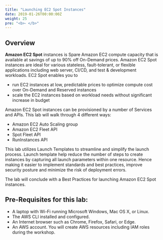```yaml
---
title: "Launching EC2 Spot Instances"
date: 2019-01-26T00:00:00Z
weight: 25
pre: "<b>⁃ </b>"
---
```



## Overview

**Amazon EC2 Spot** instances is Spare Amazon EC2 compute capacity that is available at savings of up to 90% off On-Demand prices. Amazon EC2 Spot instances are ideal for various stateless, fault-tolerant, or flexible applications including web server, CI/CD, and test & development workloads. EC2 Spot enables you to

* run EC2 instances at low, predictable prices to optimize compute cost over On-Demand and Reserved instances
* scale the EC2 instances based on workload needs without significant increase in budget

Amazon EC2 Spot instances can be provisioned by a number of Services and APIs. This lab will walk through 4 different ways:

* Amazon EC2 Auto Scaling group
* Amazon EC2 Fleet API
* Spot Fleet API
* RunInstances API

This lab utilizes Launch Templates to streamline and simplify the launch process. Launch template help reduce the number of steps to create instances by capturing all launch parameters within one resource. Hence making it easier to implement standards and best practices, improve security posture and minimize the risk of deployment errors.

The lab will conclude with a Best Practices for launching Amazon EC2 Spot instances.

## Pre-Requisites for this lab:

 - A laptop with Wi-Fi running Microsoft Windows, Mac OS X, or Linux.
 - The AWS CLI installed and configured.
 - An Internet browser such as Chrome, Firefox, Safari, or Edge.
 - An AWS account. You will create AWS resources including IAM roles during the workshop.
